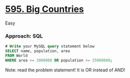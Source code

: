 # [595. Big Countries](https://leetcode.com/problems/big-countries/)

Easy

### Approach: SQL

```sql
# Write your MySQL query statement below
SELECT name, population, area
FROM World
WHERE area >= 3000000 OR population >= 25000000;
```

Note: read the problem statement! It is OR instead of AND!